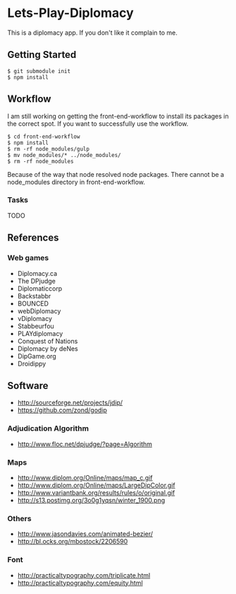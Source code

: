 Lets-Play-Diplomacy
===================

This is a diplomacy app. If you don't like it complain to me.

Getting Started
---------------

    $ git submodule init
    $ npm install

Workflow
-------

I am still working on getting the front-end-workflow to install its packages
in the correct spot. If you want to successfully use the workflow.

    $ cd front-end-workflow
    $ npm install
    $ rm -rf node_modules/gulp
    $ mv node_modules/* ../node_modules/
    $ rm -rf node_modules

Because of the way that node resolved node packages. There cannot be a
node_modules directory in front-end-workflow.

### Tasks

TODO

References
----------

### Web games

 * Diplomacy.ca
 * The DPjudge
 * Diplomaticcorp
 * Backstabbr
 * BOUNCED
 * webDiplomacy
 * vDiplomacy
 * Stabbeurfou
 * PLAYdiplomacy
 * Conquest of Nations
 * Diplomacy by deNes
 * DipGame.org
 * Droidippy

## Software

 * http://sourceforge.net/projects/jdip/
 * https://github.com/zond/godip

### Adjudication Algorithm

 * http://www.floc.net/dpjudge/?page=Algorithm

### Maps

 * http://www.diplom.org/Online/maps/map_c.gif
 * http://www.diplom.org/Online/maps/LargeDipColor.gif
 * http://www.variantbank.org/results/rules/o/original.gif
 * http://s13.postimg.org/3o0g1yqsn/winter_1900.png

### Others

 * http://www.jasondavies.com/animated-bezier/
 * http://bl.ocks.org/mbostock/2206590

### Font

 * http://practicaltypography.com/triplicate.html
 * http://practicaltypography.com/equity.html
